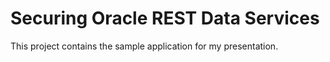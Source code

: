 # Securing Oracle REST Data Services
This project contains the sample application for my presentation.

